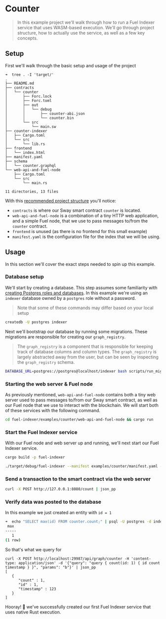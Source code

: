 # Counter

> In this example project we'll walk through how to run a Fuel Indexer service that uses WASM-based execution. We'll go through project structure, how to actually use the service, as well as a few key concepts.

## Setup

First we'll walk through the basic setup and usage of the project

```text
➜  tree . -I 'target/'
.
├── README.md
├── contracts
│   └── counter
│       ├── Forc.lock
│       ├── Forc.toml
│       ├── out
│       │   └── debug
│       │       ├── counter-abi.json
│       │       └── counter.bin
│       └── src
│           └── main.sw
├── counter-indexer
│   ├── Cargo.toml
│   └── src
│       └── lib.rs
├── frontend
│   └── index.html
├── manifest.yaml
├── schema
│   └── counter.graphql
└── web-api-and-fuel-node
    ├── Cargo.toml
    └── src
        └── main.rs

11 directories, 13 files
```

With this [recommended project structure](../getting-started/fuel-indexer-project.md) you'll notice:
- `contracts` is where our Sway smart contract `counter` is located.
- `web-api-and-fuel-node` is a combination of a tiny HTTP web application, and a simple Fuel node, that we use to pass messages to/from the `counter` contract.
- `frontend` is unused (as there is no frontend for this small example)
- `manifest.yaml` is the configuration file for the index that we will be using.

## Usage

In this section we'll cover the exact steps needed to spin up this example.

### Database setup

We'll start by creating a database. This step assumes some familiarity with [creating Postgres roles and databases](https://learn.coderslang.com/0120-databases-roles-and-tables-in-postgresql/). In this example we're using an `indexer` database owned by a `postgres` role without a password.

> Note that some of these commands may differ based on your local setup

```bash
createdb -U postgres indexer
```

Next we'll bootstrap our database by running some migrations. These migrations are responsible for creating our `graph_registry`. 

> The `graph_registry` is a component that is responsible for keeping track of database columns and column types. The `graph_registry` is largely abstracted away from the user, but can be seen by inspecting the `graph_registry` schema.

```bash
DATABASE_URL=postgres://postgres@localhost/indexer bash scripts/run_migrations.local.sh
```

### Starting the web server & Fuel node

As previously mentioned, `web-api-and-fuel-node` contains both a tiny web server used to pass messages to/from our Sway smart contract, as well as our Fuel node that we use to interact with the blockchain. We will start both of these services with the following command.

```bash
cd fuel-indexer/examples/counter/web-api-and-fuel-node && cargo run
```

### Start the Fuel Indexer service

With our Fuel node and web server up and running, we'll next start our Fuel Indexer service.

```bash
cargo build -p fuel-indexer

./target/debug/fuel-indexer --manifest examples/counter/manifest.yaml --fuel-node-port 4004 --graphql-api-host 127.0.0.1 --postgres-database indexer
```

### Send a transaction to the smart contract via the web server

```bash
curl -X POST http://127.0.0.1:8080/count | json_pp
```

### Verify data was posted to the database

In this example we just created an entity with `id = 1`

```bash
➜  echo "SELECT max(id) FROM counter.count;" | psql -U postgres -d indexer
 max
-----
   1
(1 row)
```

So that's what we query for

```
curl -X POST http://localhost:29987/api/graph/counter -H 'content-type: application/json' -d '{"query": "query { count(id: 1) { id count timestamp } }", "params": "b"}' | json_pp
[
   {
      "count" : 1,
      "id" : 1,
      "timestamp" : 123
   }
]
```

Hooray! 🎉 we've successfully created our first Fuel Indexer service that uses native Rust execution.
